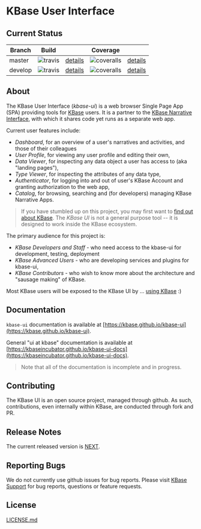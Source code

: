 # KBase User Interface

## Current Status

| Branch  | Build                                                              |                                                                | Coverage                                                                         |                                                                 |
| ------- | ------------------------------------------------------------------ | -------------------------------------------------------------- | -------------------------------------------------------------------------------- | --------------------------------------------------------------- |
| master  | ![travis](https://travis-ci.org/kbase/kbase-ui.svg?branch=master)  | [details](https://travis-ci.org/kbase/kbase-ui?branch=master)  | ![coveralls](https://coveralls.io/repos/kbase/kbase-ui/badge.svg?branch=master)  | [details](https://coveralls.io/r/kbase/kbase-ui?branch=master)  |
| develop | ![travis](https://travis-ci.org/kbase/kbase-ui.svg?branch=develop) | [details](https://travis-ci.org/kbase/kbase-ui?branch=develop) | ![coveralls](https://coveralls.io/repos/kbase/kbase-ui/badge.svg?branch=develop) | [details](https://coveralls.io/r/kbase/kbase-ui?branch=develop) |

## About

The KBase User Interface (*kbase-ui*) is a web browser Single Page App (SPA) providing tools for [KBase](http://www.base.us) users. It is a partner to the [KBase Narrative Interface](https://github.com/kbase/narrative), with which it shares code yet runs as a separate web app.

Current user features include:

- *Dashboard*, for an overview of a user's narratives and activities, and those of their colleagues
- *User Profile*, for viewing any user profile and editing their own,
- *Data Viewer*, for inspecting any data object a user has access to (aka "landing pages"),
- *Type Viewer*, for inspecting the attributes of any data type,
- *Authenticator*, for logging into and out of user's KBase Account and granting authorization to the web app,
- *Catalog*, for browsing, searching and (for developers) managing KBase Narrative Apps.

> If you have stumbled up on this project, you may first want to [find out about KBase](http://www.kbase.us).
> The *KBase UI* is not a general purpose tool -- it is designed to work inside the KBase ecosystem.

The primary audience for this project is:

- *KBase Developers and Staff* - who need access to the kbase-ui for development, testing, deployment
- *KBase Advanced Users* - who are developing services and plugins for kbase-ui,
- *KBase Contributors* - who wish to know more about the architecture and "sausage making" of KBase.

Most KBase users will be exposed to the KBase UI by ... [using KBase](https://narrative.kbase.us) :)

## Documentation


`kbase-ui` documentation is available at [https://kbase.github.io/kbase-ui](https://kbase.github.io/kbase-ui).

General "ui at kbase" documentation is available at [https://kbaseincubator.github.io/kbase-ui-docs](https://kbaseincubator.github.io/kbase-ui-docs).

> Note that all of the documentation is incomplete and in progress.

## Contributing

The KBase UI is an open source project, managed through github. As such, contributions, even internally within KBase, are conducted through fork and PR.

## Release Notes

The current released version is [NEXT](release-notes/RELEASE_NOTES_NEXT.md).

## Reporting Bugs

We do not currently use github issues for bug reports. Please visit [KBase Support](http://www.kbase.us/support) for bug reports, questions or feature requests.

## License

[LICENSE.md](LICENSE.md)
